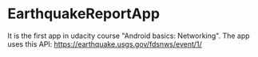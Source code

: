 # EarthquakeReportApp
It is the first app in udacity course "Android basics: Networking".
The app uses this API: https://earthquake.usgs.gov/fdsnws/event/1/
